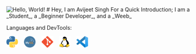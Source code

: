 <img src="https://github.com/Avijeet69/Avijeet69/blob/main/Data/Hello-World?raw=true" alt="Hello, World!">
# Hey, I am Avijeet Singh
For a Quick Introduction; I am a _Student_, a _Beginner Developer_, and a _Weeb_

Languages and DevTools:

<img src="https://github.com/Avijeet69/Avijeet69/blob/main/Data/Python-Logo.png?raw=true" alt="Python3" width="30" height="30">&nbsp;&nbsp;&nbsp;&nbsp;<img src="https://github.com/Avijeet69/Avijeet69/blob/main/Data/MySQL-Logo.png?raw=true" alt="MySQL" width="30" height="30">&nbsp;&nbsp;&nbsp;&nbsp;<img src="https://github.com/Avijeet69/Avijeet69/blob/main/Data/Git-Logo.png?raw=true" alt="Git" width="30" height="30">&nbsp;&nbsp;&nbsp;&nbsp;<img src="https://github.com/Avijeet69/Avijeet69/blob/main/Data/Linux-Logo.png?raw=true" alt="Linux" width="30" height="30">&nbsp;&nbsp;&nbsp;&nbsp;<img src="https://github.com/Avijeet69/Avijeet69/blob/main/Data/VSCode-Logo.png?raw=true" alt="VSCode" width="30" height="30">
